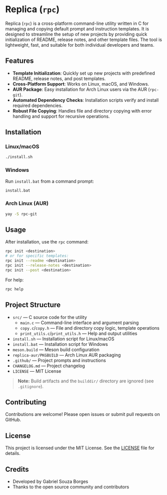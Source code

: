 # Replica (`rpc`)

Replica (`rpc`) is a cross-platform command-line utility written in C for managing and copying default prompt and instruction templates. It is designed to streamline the setup of new projects by providing quick initialization of README, release notes, and other template files. The tool is lightweight, fast, and suitable for both individual developers and teams.

## Features

- **Template Initialization**: Quickly set up new projects with predefined README, release notes, and post templates.
- **Cross-Platform Support**: Works on Linux, macOS, and Windows.
- **AUR Package**: Easy installation for Arch Linux users via the AUR (`rpc-git`).
- **Automated Dependency Checks**: Installation scripts verify and install required dependencies.
- **Robust File Copying**: Handles file and directory copying with error handling and support for recursive operations.

## Installation

### Linux/macOS

```sh
./install.sh
```

### Windows

Run `install.bat` from a command prompt:

```bat
install.bat
```

### Arch Linux (AUR)

```sh
yay -S rpc-git
```

## Usage

After installation, use the `rpc` command:

```sh
rpc init <destination>
# or for specific templates:
rpc init --readme <destination>
rpc init --release-notes <destination>
rpc init --post <destination>
```

For help:

```sh
rpc help
```

## Project Structure

- `src/` — C source code for the utility
  - `main.c` — Command-line interface and argument parsing
  - `copy.c`/`copy.h` — File and directory copy logic, template operations
  - `print_utils.c`/`print_utils.h` — Help and output utilities
- `install.sh` — Installation script for Linux/macOS
- `install.bat` — Installation script for Windows
- `meson.build` — Meson build configuration
- `replica-aur/PKGBUILD` — Arch Linux AUR packaging
- `.github/` — Project prompts and instructions
- `CHANGELOG.md` — Project changelog
- `LICENSE` — MIT License

> **Note:** Build artifacts and the `builddir/` directory are ignored (see `.gitignore`).

## Contributing

Contributions are welcome! Please open issues or submit pull requests on GitHub.

## License

This project is licensed under the MIT License. See the [LICENSE](LICENSE) file for details.

## Credits

- Developed by Gabriel Souza Borges
- Thanks to the open source community and contributors

